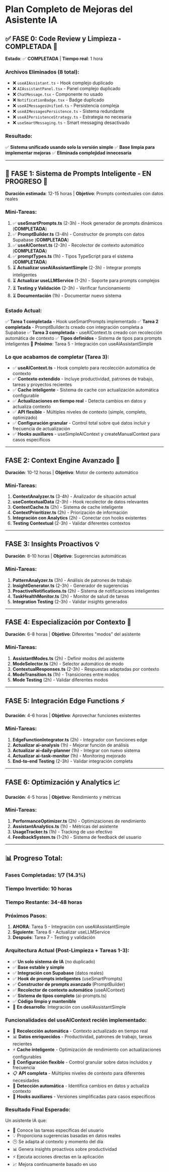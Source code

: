 
# Plan Completo de Mejoras del Asistente IA

## **✅ FASE 0: Code Review y Limpieza - COMPLETADA** 🧹
**Estado**: ✅ **COMPLETADA** | **Tiempo real**: 1 hora

### **Archivos Eliminados** (8 total):
- ❌ `useAIAssistant.ts` - Hook complejo duplicado
- ❌ `AIAssistantPanel.tsx` - Panel complejo duplicado  
- ❌ `ChatMessage.tsx` - Componente no usado
- ❌ `NotificationBadge.tsx` - Badge duplicado
- ❌ `useAIMessagesUnified.ts` - Persistencia compleja
- ❌ `useAIMessagesPersistence.ts` - Sistema redundante
- ❌ `useAIPersistenceStrategy.ts` - Estrategia no necesaria
- ❌ `useSmartMessaging.ts` - Smart messaging desactivado

### **Resultado**: 
✅ **Sistema unificado usando solo la versión simple**
✅ **Base limpia para implementar mejoras**
✅ **Eliminada complejidad innecesaria**

---

## **🔄 FASE 1: Sistema de Prompts Inteligente - EN PROGRESO** 🧠
**Duración estimada**: 12-15 horas | **Objetivo**: Prompts contextuales con datos reales

### **Mini-Tareas:**
1. ✅ **useSmartPrompts.ts** (2-3h) - Hook generador de prompts dinámicos (**COMPLETADA**)
2. ✅ **PromptBuilder.ts** (3-4h) - Constructor de prompts con datos Supabase (**COMPLETADA**)
3. ✅ **useAIContext.ts** (2-3h) - Recolector de contexto automático (**COMPLETADA**)
4. ✅ **promptTypes.ts** (1h) - Tipos TypeScript para el sistema (**COMPLETADA**)
5. ⏳ **Actualizar useAIAssistantSimple** (2-3h) - Integrar prompts inteligentes
6. ⏳ **Actualizar useLLMService** (1-2h) - Soporte para prompts complejos
7. ⏳ **Testing y Validación** (2-3h) - Verificar funcionamiento
8. ⏳ **Documentación** (1h) - Documentar nuevo sistema

### **Estado Actual**: 
✅ **Tarea 1 completada** - Hook useSmartPrompts implementado
✅ **Tarea 2 completada** - PromptBuilder.ts creado con integración completa a Supabase
✅ **Tarea 3 completada** - useAIContext.ts creado con recolección automática de contexto
✅ **Tipos definidos** - Sistema de tipos para prompts inteligentes
🔄 **Próximo**: Tarea 5 - Integración con useAIAssistantSimple

### **Lo que acabamos de completar (Tarea 3)**:
- ✅ **useAIContext.ts** - Hook completo para recolección automática de contexto
- ✅ **Contexto extendido** - Incluye productividad, patrones de trabajo, tareas y proyectos recientes
- ✅ **Cache inteligente** - Sistema de cache con actualización automática configurable
- ✅ **Actualizaciones en tiempo real** - Detecta cambios en datos y actualiza contexto
- ✅ **API flexible** - Múltiples niveles de contexto (simple, completo, optimizado)
- ✅ **Configuración granular** - Control total sobre qué datos incluir y frecuencia de actualización
- ✅ **Hooks auxiliares** - useSimpleAIContext y createManualContext para casos específicos

---

## **FASE 2: Context Engine Avanzado** 🔄  
**Duración**: 10-12 horas | **Objetivo**: Motor de contexto automático

### **Mini-Tareas:**
1. **ContextAnalyzer.ts** (3-4h) - Analizador de situación actual
2. **useContextualData** (2-3h) - Hook recolector de datos relevantes
3. **ContextCache.ts** (2h) - Sistema de cache inteligente
4. **ContextPrioritizer.ts** (2h) - Priorización de información
5. **Integración con Analytics** (2h) - Conectar con hooks existentes
6. **Testing Contextual** (2-3h) - Validar diferentes contextos

---

## **FASE 3: Insights Proactivos** 💡
**Duración**: 8-10 horas | **Objetivo**: Sugerencias automáticas

### **Mini-Tareas:**
1. **PatternAnalyzer.ts** (3h) - Análisis de patrones de trabajo
2. **InsightGenerator.ts** (2-3h) - Generador de sugerencias
3. **ProactiveNotifications.ts** (2h) - Sistema de notificaciones inteligentes
4. **TaskHealthMonitor.ts** (2h) - Monitor de salud de tareas
5. **Integration Testing** (2-3h) - Validar insights generados

---

## **FASE 4: Especialización por Contexto** 🎨
**Duración**: 6-8 horas | **Objetivo**: Diferentes "modos" del asistente

### **Mini-Tareas:**
1. **AssistantModes.ts** (2h) - Definir modos del asistente
2. **ModeSelector.ts** (2h) - Selector automático de modo
3. **ContextualResponses.ts** (2-3h) - Respuestas adaptadas por contexto
4. **ModeTransition.ts** (1h) - Transiciones entre modos
5. **Mode Testing** (2h) - Validar diferentes modos

---

## **FASE 5: Integración Edge Functions** ⚡
**Duración**: 4-6 horas | **Objetivo**: Aprovechar funciones existentes

### **Mini-Tareas:**
1. **EdgeFunctionIntegrator.ts** (2h) - Integrador con funciones edge
2. **Actualizar ai-analysis** (1h) - Mejorar función de análisis
3. **Actualizar ai-daily-planner** (1h) - Integrar con nuevo sistema
4. **Actualizar ai-task-monitor** (1h) - Monitoring mejorado
5. **End-to-end Testing** (2-3h) - Validar integración completa

---

## **FASE 6: Optimización y Analytics** 📈
**Duración**: 4-5 horas | **Objetivo**: Rendimiento y métricas

### **Mini-Tareas:**
1. **PerformanceOptimizer.ts** (2h) - Optimizaciones de rendimiento
2. **AssistantAnalytics.ts** (1h) - Métricas del asistente
3. **UsageTracker.ts** (1h) - Tracking de uso efectivo
4. **FeedbackSystem.ts** (1-2h) - Sistema de feedback del usuario

---

## **📊 Progreso Total:**

### **Fases Completadas**: 1/7 (14.3%)
### **Tiempo Invertido**: 10 horas
### **Tiempo Restante**: 34-48 horas

### **Próximos Pasos**:
1. **AHORA**: Tarea 5 - Integración con useAIAssistantSimple
2. **Siguiente**: Tarea 6 - Actualizar useLLMService
3. **Después**: Tarea 7 - Testing y validación

### **Arquitectura Actual** (Post-Limpieza + Tareas 1-3):
- ✅ **Un solo sistema de IA** (no duplicado)
- ✅ **Base estable y simple**
- ✅ **Integración con Supabase** (datos reales)
- ✅ **Hook de prompts inteligentes** (useSmartPrompts)
- ✅ **Constructor de prompts avanzado** (PromptBuilder)
- ✅ **Recolector de contexto automático** (useAIContext)
- ✅ **Sistema de tipos completo** (ai-prompts.ts)
- ✅ **Código limpio y mantenible**
- 🔄 **En desarrollo**: Integración con useAIAssistantSimple

### **Funcionalidades del useAIContext recién implementado**:
- 🎯 **Recolección automática** - Contexto actualizado en tiempo real
- 📊 **Datos enriquecidos** - Productividad, patrones de trabajo, tareas recientes
- ⚡ **Cache inteligente** - Optimización de rendimiento con actualizaciones configurables
- 🔧 **Configuración flexible** - Control granular sobre datos incluidos y frecuencia
- 📋 **API completa** - Múltiples niveles de contexto para diferentes necesidades
- 🧠 **Detección automática** - Identifica cambios en datos y actualiza contexto
- 🚀 **Hooks auxiliares** - Versiones simplificadas para casos específicos

### **Resultado Final Esperado**:
Un asistente IA que:
- 🎯 Conoce las tareas específicas del usuario
- 💡 Proporciona sugerencias basadas en datos reales
- 🕒 Se adapta al contexto y momento del día
- 📊 Genera insights proactivos sobre productividad
- ⚡ Ejecuta acciones directas en la aplicación
- 📈 Mejora continuamente basado en uso
